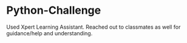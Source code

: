 # Python-Challenge

Used Xpert Learning Assistant. Reached out to classmates as well for guidance/help and understanding.
